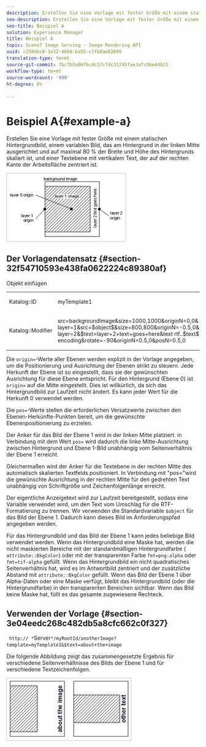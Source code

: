 ```yaml
---
description: Erstellen Sie eine Vorlage mit fester Größe mit einem statischen Hintergrundbild, einem variablen Bild, das am Hintergrund in der linken Mitte ausgerichtet und auf maximal 80 % der Breite und Höhe des Hintergrunds skaliert ist, und einer Textebene mit vertikalem Text, der auf der rechten Kante der Arbeitsfläche zentriert ist.
seo-description: Erstellen Sie eine Vorlage mit fester Größe mit einem statischen Hintergrundbild, einem variablen Bild, das am Hintergrund in der linken Mitte ausgerichtet und auf maximal 80 % der Breite und Höhe des Hintergrunds skaliert ist, und einer Textebene mit vertikalem Text, der auf der rechten Kante der Arbeitsfläche zentriert ist.
seo-title: Beispiel A
solution: Experience Manager
title: Beispiel A
topic: Scene7 Image Serving - Image Rendering API
uuid: c250dbc8-1e32-46b8-ba55-c1fb0ae62695
translation-type: tm+mt
source-git-commit: 7bc7b3a86fbcdc57cfdc31745fae3afc06e44b15
workflow-type: tm+mt
source-wordcount: '499'
ht-degree: 0%

---
```



# Beispiel A{#example-a}

Erstellen Sie eine Vorlage mit fester Größe mit einem statischen Hintergrundbild, einem variablen Bild, das am Hintergrund in der linken Mitte ausgerichtet und auf maximal 80 % der Breite und Höhe des Hintergrunds skaliert ist, und einer Textebene mit vertikalem Text, der auf der rechten Kante der Arbeitsfläche zentriert ist.

![](assets/examplea.png)

## Der Vorlagendatensatz {#section-32f54710593e438fa0622224c89380af}

Objekt einfügen

<table id="simpletable_97ECA49445634F59B3F1D100412EFC70"> 
 <tr class="strow"> 
  <td class="stentry"> <p> <span class="codeph"> Katalog::ID  </span> </p> </td> 
  <td class="stentry"> <p> <span class="codeph"> myTemplate1  </span> </p> </td> 
 </tr> 
 <tr class="strow"> 
  <td class="stentry"> <p> <span class="codeph"> Katalog::Modifier  </span> </p> </td> 
  <td class="stentry"> <p> <span class="codeph"> src=backgroundImage&amp;size=1000,1000&amp;originN=0,0&amp; layer=1&amp;src=$object$&amp;size=800,800&amp;originN=-0.5,0&amp;posN=-0.5,0&amp; layer=2&amp;$text=layer+2+text+goes+here&amp;text rtf..$text$...rtf-encoding&amp;rotate=-90&amp;originN=0.5,0&amp;posN=0.5,0  </span> </p> </td> 
 </tr> 
</table>

Die `origin=`-Werte aller Ebenen werden explizit in der Vorlage angegeben, um die Positionierung und Ausrichtung der Ebenen strikt zu steuern. Jede Herkunft der Ebene ist so eingestellt, dass sie der gewünschten Ausrichtung für diese Ebene entspricht. Für den Hintergrund (Ebene 0) ist `origin=` auf die Mitte eingestellt. Dies ist willkürlich, da sich das Hintergrundbild zur Laufzeit nicht ändert. Es kann jeder Wert für die Herkunft 0 verwendet werden.

Die `pos=`-Werte stellen die erforderlichen Versatzwerte zwischen den Ebenen-Herkünfte-Punkten bereit, um die gewünschte Ebenenpositionierung zu erzielen.

Der Anker für das Bild der Ebene 1 wird in der linken Mitte platziert. in Verbindung mit dem Wert `pos=` wird dadurch die linke Mitte-Ausrichtung zwischen Hintergrund und Ebene 1-Bild unabhängig vom Seitenverhältnis der Ebene 1 erreicht.

Gleichermaßen wird der Anker für die Textebene in der rechten Mitte des automatisch skalierten Textfelds positioniert. In Verbindung mit &quot;pos=&quot;wird die gewünschte Ausrichtung in der rechten Mitte für den gedrehten Text unabhängig von Schriftgröße und Zeichenfolgenlänge erreicht.

Der eigentliche Anzeigetext wird zur Laufzeit bereitgestellt, sodass eine Variable verwendet wird, um den Text vom Umschlag für die RTF-Formatierung zu trennen. Wir verwenden die Standardvariable `$object` für das Bild der Ebene 1. Dadurch kann dieses Bild im Anforderungspfad angegeben werden.

Für das Hintergrundbild und das Bild der Ebene 1 kann jedes beliebige Bild verwendet werden. Wenn das Hintergrundbild eine Maske hat, werden die nicht maskierten Bereiche mit der standardmäßigen Hintergrundfarbe ( `attribute::BkgColor`) oder mit der transparenten Farbe `fmt=png-alpha` oder `fmt=tif-alpha` gefüllt. Wenn das Hintergrundbild ein nicht quadratisches Seitenverhältnis hat, wird es im Antwortbild zentriert und der zusätzliche Abstand mit `attribute::BkgColor` gefüllt. Wenn das Bild der Ebene 1 über Alpha-Daten oder eine Maske verfügt, bleibt das Hintergrundbild (oder die Hintergrundfarbe) in den transparenten Bereichen sichtbar. Wenn das Bild keine Maske hat, füllt es das gesamte zugewiesene Rechteck.

## Verwenden der Vorlage {#section-3e04eedc268c482db5a8cfc662c0f327}

` http:// *`Server`*/myRootId/anotherImage?template=myTemplate1&$text=about+the+image`

Die folgende Abbildung zeigt das zusammengesetzte Ergebnis für verschiedene Seitenverhältnisse des Bilds der Ebene 1 und für verschiedene Textzeichenfolgen.

![](assets/exampleausing.png)

